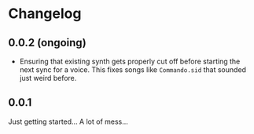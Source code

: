 # Changelog

## 0.0.2 (ongoing)
* Ensuring that existing synth gets properly cut off before starting the next sync for a voice.
  This fixes songs like `Commando.sid` that sounded just weird before.

## 0.0.1
Just getting started... A lot of mess...
